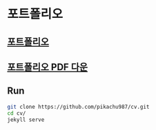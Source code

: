 # 포트폴리오

## [포트폴리오](https://pikachu987.github.io/cv/)

## [포트폴리오 PDF 다운](https://pikachu987.github.io/cv/resources/Gwanho_Kim_Portfolio.pdf?v=3)


## Run

```bash
git clone https://github.com/pikachu987/cv.git
cd cv/
jekyll serve
```